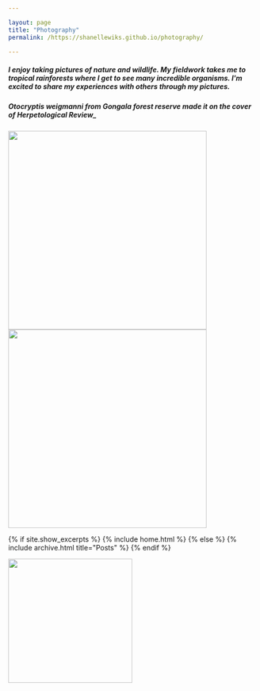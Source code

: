 ```yaml
---

layout: page
title: "Photography"
permalink: /https://shanellewiks.github.io/photography/

---
```


##### I enjoy taking pictures of nature and wildlife. My fieldwork takes me to tropical rainforests where I get to see many incredible organisms. I'm excited to share my experiences with others through my pictures.


##### _Otocryptis weigmanni_ from Gongala forest reserve made it on the cover of _Herpetological Review__

<img src="/assets/HR_Cover.png"  width="400" height="400">
<img src="/assets/HR_Cover2.png"  width="400" height="400">

{% if site.show_excerpts %}
  {% include home.html %}
{% else %}
  {% include archive.html title="Posts" %}
{% endif %}

<img src="/assets/Cor2.jpg"  width="250" height="250">




